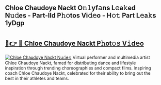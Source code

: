 ## Chloe Chaudoye Nackt O𝚗𝚕yf𝚊ns L𝚎a𝚔ed N𝚞𝚍es - Part-IId P𝚑𝚘tos Vi𝚍𝚎o - H𝚘𝚝 Part L𝚎a𝚔s 1yDgp

# <h2><a href="http://kfe8h5n.oniu.top/?m=Chloe+Chaudoye+Nackt">🔗👉 🔴 Chloe Chaudoye Nackt P𝚑ot𝚘𝚜 V𝚒d𝚎o</a></h2>

[![Chloe Chaudoye Nackt Nu𝚍e𝚜](https://i.imgur.com/0qMVB7G.gif)](http://kfe8h5n.oniu.top/?m=Chloe+Chaudoye+Nackt)
Virtual performer and multimedia artist Chloe Chaudoye Nackt, famed for distributing dance and lifestyle inspiration through trending choreographies and compact films. Inspiring coach Chloe Chaudoye Nackt, celebrated for their ability to bring out the best in their athletes and teams.  
